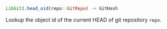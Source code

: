 ```julia
LibGit2.head_oid(repo::GitRepo) -> GitHash
```

Lookup the object id of the current HEAD of git repository `repo`.
